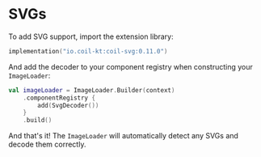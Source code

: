# SVGs

To add SVG support, import the extension library:

```kotlin
implementation("io.coil-kt:coil-svg:0.11.0")
```

And add the decoder to your component registry when constructing your `ImageLoader`:

```kotlin
val imageLoader = ImageLoader.Builder(context)
    .componentRegistry {
        add(SvgDecoder())
    }
    .build()
```

And that's it! The `ImageLoader` will automatically detect any SVGs and decode them correctly.
